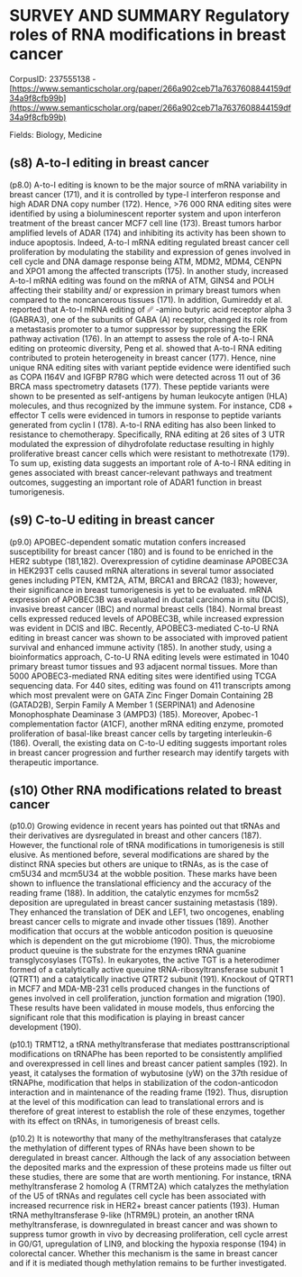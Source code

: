 # SURVEY AND SUMMARY Regulatory roles of RNA modifications in breast cancer

CorpusID: 237555138 - [https://www.semanticscholar.org/paper/266a902ceb71a7637608844159df34a9f8cfb99b](https://www.semanticscholar.org/paper/266a902ceb71a7637608844159df34a9f8cfb99b)

Fields: Biology, Medicine

## (s8) A-to-I editing in breast cancer
(p8.0) A-to-I editing is known to be the major source of mRNA variability in breast cancer (171), and it is controlled by type-I interferon response and high ADAR DNA copy number (172). Hence, >76 000 RNA editing sites were identified by using a bioluminescent reporter system and upon interferon treatment of the breast cancer MCF7 cell line (173). Breast tumors harbor amplified levels of ADAR (174) and inhibiting its activity has been shown to induce apoptosis. Indeed, A-to-I mRNA editing regulated breast cancer cell proliferation by modulating the stability and expression of genes involved in cell cycle and DNA damage response being ATM, MDM2, MDM4, CENPN and XPO1 among the affected transcripts (175). In another study, increased A-to-I mRNA editing was found on the mRNA of ATM, GINS4 and POLH affecting their stability and/ or expression in primary breast tumors when compared to the noncancerous tissues (171). In addition, Gumireddy et al. reported that A-to-I mRNA editing of ␥ -amino butyric acid receptor alpha 3 (GABRA3), one of the subunits of GABA (A) receptor, changed its role from a metastasis promoter to a tumor suppressor by suppressing the ERK pathway activation (176). In an attempt to assess the role of A-to-I RNA editing on proteomic diversity, Peng et al. showed that A-to-I RNA editing contributed to protein heterogeneity in breast cancer (177). Hence, nine unique RNA editing sites with variant peptide evidence were identified such as COPA I164V and IGFBP R78G which were detected across 11 out of 36 BRCA mass spectrometry datasets (177). These peptide variants were shown to be presented as self-antigens by human leukocyte antigen (HLA) molecules, and thus recognized by the immune system. For instance, CD8 + effector T cells were evidenced in tumors in response to peptide variants generated from cyclin I (178). A-to-I RNA editing has also been linked to resistance to chemotherapy. Specifically, RNA editing at 26 sites of 3 UTR modulated the expression of dihydrofolate reductase resulting in highly proliferative breast cancer cells which were resistant to methotrexate (179). To sum up, existing data suggests an important role of A-to-I RNA editing in genes associated with breast cancer-relevant pathways and treatment outcomes, suggesting an important role of ADAR1 function in breast tumorigenesis.
## (s9) C-to-U editing in breast cancer
(p9.0) APOBEC-dependent somatic mutation confers increased susceptibility for breast cancer (180) and is found to be enriched in the HER2 subtype (181,182). Overexpression of cytidine deaminase APOBEC3A in HEK293T cells caused mRNA alterations in several tumor associated genes including PTEN, KMT2A, ATM, BRCA1 and BRCA2 (183); however, their significance in breast tumorigenesis is yet to be evaluated. mRNA expression of APOBEC3B was evaluated in ductal carcinoma in situ (DCIS), invasive breast cancer (IBC) and normal breast cells (184). Normal breast cells expressed reduced levels of APOBEC3B, while increased expression was evident in DCIS and IBC. Recently, APOBEC3-mediated C-to-U RNA editing in breast cancer was shown to be associated with improved patient survival and enhanced immune activity (185). In another study, using a bioinformatics approach, C-to-U RNA editing levels were estimated in 1040 primary breast tumor tissues and 93 adjacent normal tissues. More than 5000 APOBEC3-mediated RNA editing sites were identified using TCGA sequencing data. For 440 sites, editing was found on 411 transcripts among which most prevalent were on GATA Zinc Finger Domain Containing 2B (GATAD2B), Serpin Family A Member 1 (SERPINA1) and Adenosine Monophosphate Deaminase 3 (AMPD3) (185). Moreover, Apobec-1 complementation factor (A1CF), another mRNA editing enzyme, promoted proliferation of basal-like breast cancer cells by targeting interleukin-6 (186). Overall, the existing data on C-to-U editing suggests important roles in breast cancer progression and further research may identify targets with therapeutic importance.
## (s10) Other RNA modifications related to breast cancer
(p10.0) Growing evidence in recent years has pointed out that tRNAs and their derivatives are dysregulated in breast and other cancers (187). However, the functional role of tRNA modifications in tumorigenesis is still elusive. As mentioned before, several modifications are shared by the distinct RNA species but others are unique to tRNAs, as is the case of cm5U34 and mcm5U34 at the wobble position. These marks have been shown to influence the translational efficiency and the accuracy of the reading frame (188). In addition, the catalytic enzymes for mcm5s2 deposition are upregulated in breast cancer sustaining metastasis (189). They enhanced the translation of DEK and LEF1, two oncogenes, enabling breast cancer cells to migrate and invade other tissues (189). Another modification that occurs at the wobble anticodon position is queuosine which is dependent on the gut microbiome (190). Thus, the microbiome product queuine is the substrate for the enzymes tRNA guanine transglycosylases (TGTs). In eukaryotes, the active TGT is a heterodimer formed of a catalytically active queuine tRNA-ribosyltransferase subunit 1 (QTRT1) and a catalytically inactive QTRT2 subunit (191). Knockout of QTRT1 in MCF7 and MDA-MB-231 cells produced changes in the functions of genes involved in cell proliferation, junction formation and migration (190). These results have been validated in mouse models, thus enforcing the significant role that this modification is playing in breast cancer development (190).

(p10.1) TRMT12, a tRNA methyltransferase that mediates posttranscriptional modifications on tRNAPhe has been reported to be consistently amplified and overexpressed in cell lines and breast cancer patient samples (192). In yeast, it catalyses the formation of wybutosine (yW) on the 37th residue of tRNAPhe, modification that helps in stabilization of the codon-anticodon interaction and in maintenance of the reading frame (192). Thus, disruption at the level of this modification can lead to translational errors and is therefore of great interest to establish the role of these enzymes, together with its effect on tRNAs, in tumorigenesis of breast cells.

(p10.2) It is noteworthy that many of the methyltransferases that catalyze the methylation of different types of RNAs have been shown to be deregulated in breast cancer. Although the lack of any association between the deposited marks and the expression of these proteins made us filter out these studies, there are some that are worth mentioning. For instance, tRNA methyltransferase 2 homolog A (TRMT2A) which catalyzes the methylation of the U5 of tRNAs and regulates cell cycle has been associated with increased recurrence risk in HER2+ breast cancer patients (193). Human tRNA methyltransferase 9-like (hTRM9L) protein, an another tRNA methyltransferase, is downregulated in breast cancer and was shown to suppress tumor growth in vivo by decreasing proliferation, cell cycle arrest in G0/G1, upregulation of LIN9, and blocking the hypoxia response (194) in colorectal cancer. Whether this mechanism is the same in breast cancer and if it is mediated though methylation remains to be further investigated.
